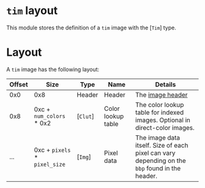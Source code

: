 # `tim` layout

This module stores the definition of a `tim` image with the [`Tim`] type.

# Layout

A `tim` image has the following layout:

| Offset | Size                          | Type     | Name               | Details                                                                                        |
| ------ | ----------------------------- | -------- | ------------------ | ---------------------------------------------------------------------------------------------- |
| 0x0    | 0x8                           | Header   | Header             | The [image header](Header)                                                                     |
| 0x8    | 0xc + `num_colors` * 0x2      | [`Clut`] | Color lookup table | The color lookup table for indexed images. Optional in direct-color images.                    |
| ...    | 0xc + `pixels` * `pixel_size` | [`Img`]  | Pixel data         | The image data itself. Size of each pixel can vary depending on the `bbp` found in the header. |